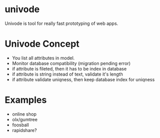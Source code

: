# univode
Univode is tool for really fast prototyping of web apps.

# Univode Concept
 * You list all attributes in model.
 * Monitor database compatibility (migration pending error)
 * if attribute is fileted, then it has to be index in database
 * if attribute is string instead of text, validate it's length
 * if attribute validate uniqness, then keep database index for uniqness
 

# Examples
 * online shop
 * olx/gumtree
 * foosball
 * rapidshare?
